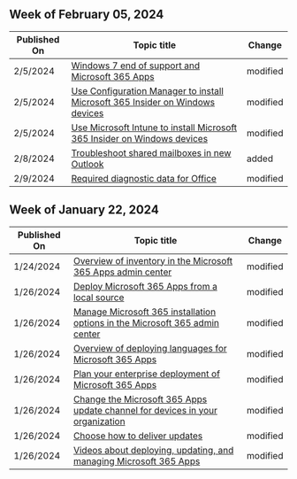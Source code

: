 <!-- This file is generated automatically each week. Changes made to this file will be overwritten.-->



## Week of February 05, 2024


| Published On |Topic title | Change |
|------|------------|--------|
| 2/5/2024 | [Windows 7 end of support and Microsoft 365 Apps](/DeployOffice/endofsupport/windows-7-support) | modified |
| 2/5/2024 | [Use Configuration Manager to install Microsoft 365 Insider on Windows devices](/DeployOffice/insider/deploy/configuration-manager) | modified |
| 2/5/2024 | [Use Microsoft Intune to install Microsoft 365 Insider on Windows devices](/DeployOffice/insider/deploy/intune) | modified |
| 2/8/2024 | [Troubleshoot shared mailboxes in new Outlook](/DeployOffice/outlook/troubleshoot/troubleshoot-shared-mailboxes-new-outlook) | added |
| 2/9/2024 | [Required diagnostic data for Office](/DeployOffice/privacy/required-diagnostic-data) | modified |


## Week of January 22, 2024


| Published On |Topic title | Change |
|------|------------|--------|
| 1/24/2024 | [Overview of inventory in the Microsoft 365 Apps admin center](/DeployOffice/admincenter/inventory) | modified |
| 1/26/2024 | [Deploy Microsoft 365 Apps from a local source](/DeployOffice/deploy-microsoft-365-apps-local-source) | modified |
| 1/26/2024 | [Manage Microsoft 365 installation options in the Microsoft 365 admin center](/DeployOffice/manage-software-download-settings-office-365) | modified |
| 1/26/2024 | [Overview of deploying languages for Microsoft 365 Apps](/DeployOffice/overview-deploying-languages-microsoft-365-apps) | modified |
| 1/26/2024 | [Plan your enterprise deployment of Microsoft 365 Apps](/DeployOffice/plan-microsoft-365-apps) | modified |
| 1/26/2024 | [Change the Microsoft 365 Apps update channel for devices in your organization](/DeployOffice/updates/change-update-channels) | modified |
| 1/26/2024 | [Choose how to deliver updates](/DeployOffice/updates/choose-how-to-deliver-updates) | modified |
| 1/26/2024 | [Videos about deploying, updating, and managing Microsoft 365 Apps](/DeployOffice/videos) | modified |
